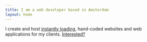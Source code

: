 ```yaml
---
title: I am a web developer based in Amsterdam
layout: home
---
```


I create and host [instantly loading](/blog/websites-that-load-instantly/), hand-coded websites and web applications for my clients. [Interested?](/about/)